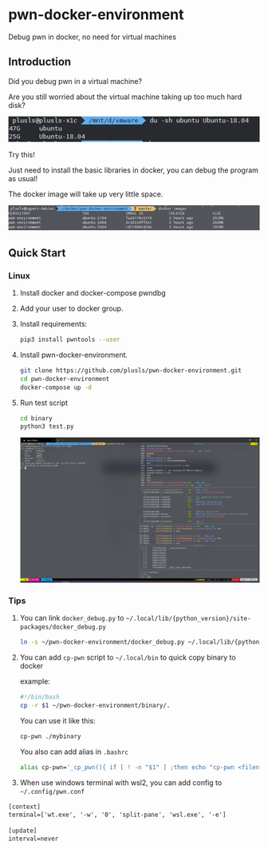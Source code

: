 # pwn-docker-environment

Debug pwn in docker, no need for virtual machines



## Introduction

Did you debug pwn in a virtual machine?

Are you still worried about the virtual machine taking up too much hard disk?

![1.png](readme/1.png)

Try this!

Just need to install the basic libraries in docker, you can debug the program as usual!

The docker image will take up very little space.

![2.png](readme/2.png)



## Quick Start

### Linux

1. Install docker and docker-compose pwndbg

2. Add your user to docker group.

3. Install requirements:

   ```bash
   pip3 install pwntools --user
   ```

4. Install pwn-docker-environment.

   ```bash
   git clone https://github.com/plusls/pwn-docker-environment.git
   cd pwn-docker-environment
   docker-compose up -d
   ```

5. Run test script

   ```bash
   cd binary
   python3 test.py
   ```
   ![3.png](readme/3.png)


### Tips

1. You can link `docker_debug.py` to `~/.local/lib/{python_version}/site-packages/docker_debug.py`

   ```bash
   ln -s ~/pwn-docker-environment/docker_debug.py ~/.local/lib/{python_version}/site-packages/docker_debug.py
   ```

2. You can add `cp-pwn` script to `~/.local/bin` to quick copy binary to docker

   example:

   ```bash
   #!/bin/bash
   cp -r $1 ~/pwn-docker-environment/binary/.
   ```

   You can use it like this:

   ```bash
   cp-pwn ./mybinary
   ```
   
   You also can add alias in `.bashrc`

   ```bash
   alias cp-pwn='_cp_pwn(){ if [ ! -n "$1" ] ;then echo "cp-pwn <filename>";else cp -r $1 ${HOME}/pwn-docker-environment/binary/.; fi}; _cp_pwn'
   ```

3. When use windows terminal with wsl2, you can add config to `~/.config/pwn.conf`

```
[context]
terminal=['wt.exe', '-w', '0', 'split-pane', 'wsl.exe', '-e']

[update]
interval=never
```